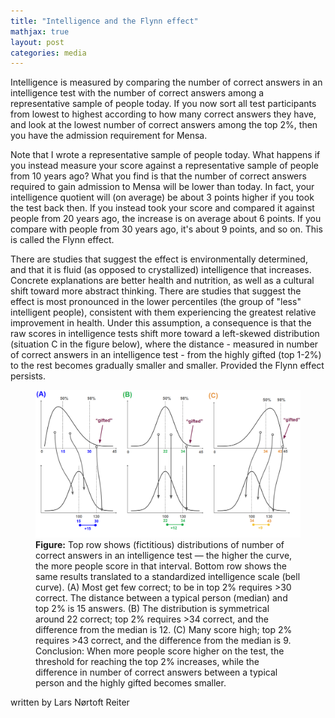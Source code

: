 ```yaml
---
title: "Intelligence and the Flynn effect"
mathjax: true
layout: post
categories: media
---
```


Intelligence is measured by comparing the number of correct answers in an intelligence test with the number of correct answers among a representative sample of people today. If you now sort all test participants from lowest to highest according to how many correct answers they have, and look at the lowest number of correct answers among the top 2%, then you have the admission requirement for Mensa.

Note that I wrote a representative sample of people today. What happens if you instead measure your score against a representative sample of people from 10 years ago? What you find is that the number of correct answers required to gain admission to Mensa will be lower than today. In fact, your intelligence quotient will (on average) be about 3 points higher if you took the test back then. If you instead took your score and compared it against people from 20 years ago, the increase is on average about 6 points. If you compare with people from 30 years ago, it's about 9 points, and so on. This is called the Flynn effect.

There are studies that suggest the effect is environmentally determined, and that it is fluid (as opposed to crystallized) intelligence that increases. Concrete explanations are better health and nutrition, as well as a cultural shift toward more abstract thinking. There are studies that suggest the effect is most pronounced in the lower percentiles (the group of "less" intelligent people), consistent with them experiencing the greatest relative improvement in health. Under this assumption, a consequence is that the raw scores in intelligence tests shift more toward a left-skewed distribution (situation C in the figure below), where the distance - measured in number of correct answers in an intelligence test - from the highly gifted (top 1-2%) to the rest becomes gradually smaller and smaller. Provided the Flynn effect persists.

<figure>
  <img src="/assets/flynn.png" alt="Flynn effect visualization">
  <figcaption><strong>Figure:</strong>  Top row shows (fictitious) distributions of number of correct answers in an intelligence test — the higher the curve, the more people score in that interval. Bottom row shows the same results translated to a standardized intelligence scale (bell curve). (A) Most get few correct; to be in top 2% requires >30 correct. The distance between a typical person (median) and top 2% is 15 answers. (B) The distribution is symmetrical around 22 correct; top 2% requires >34 correct, and the difference from the median is 12. (C) Many score high; top 2% requires >43 correct, and the difference from the median is 9. Conclusion: When more people score higher on the test, the threshold for reaching the top 2% increases, while the difference in number of correct answers between a typical person and the highly gifted becomes smaller.</figcaption>
</figure>


written by Lars Nørtoft Reiter
